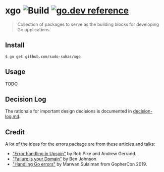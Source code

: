 # xgo ![Build](https://github.com/sudo-suhas/xgo/workflows/Check/badge.svg) [![go.dev reference](https://img.shields.io/badge/go.dev-reference-007d9c?logo=go&logoColor=white&style=flat-square)](https://pkg.go.dev/mod/github.com/sudo-suhas/xgo?tab=packages)

> Collection of packages to serve as the building blocks for developing Go
> applications.

## Install

```
$ go get github.com/sudo-suhas/xgo
```

## Usage

TODO

## Decision Log

The rationale for important design decisions is documented in
[decision-log.md](/decision-log.md).

## Credit

A lot of the ideas for the errors package are from these articles and talks:

- ["Error handling in Upspin"][err-handling-upspin] by Rob Pike and Andrew
  Gerrand.
- ["Failure is your Domain"][failure-your-domain] by Ben Johnson.
- ["Handling Go errors"][handling-go-errors] by Marwan Sulaiman from
  GopherCon 2019.

[err-handling-upspin]:
	https://commandcenter.blogspot.com/2017/12/error-handling-in-upspin.html
[failure-your-domain]: https://middlemost.com/failure-is-your-domain/
[handling-go-errors]:
	https://about.sourcegraph.com/go/gophercon-2019-handling-go-errors
